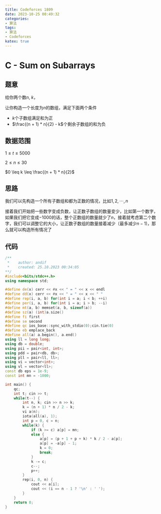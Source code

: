 ```yaml
---
title: Codeforces 1809
date: 2023-10-25 00:49:32
categories:
- 算法
tags: 
- 算法
- Codeforces
katex: true
---
```


# C - Sum on Subarrays

## 题意

给你两个数$n$, $k$，

让你构造一个长度为$n$的数组，满足下面两个条件

- $k$个子数组满足和为正
- $\frac{(n + 1) * n}{2} - k$个剩余子数组的和为负

## 数据范围

$1 \leq t \leq 5000$

$2 \leq n \leq 30$

$0 \leq k \leq \frac{(n + 1) * n}{2}$

## 思路

我们可以先构造一个所有子数组和都为正数的情况，比如$1, 2, \cdots, n$

接着我们开始把一些数字变成负数，让正数子数组的数量变少，比如第一个数字，如果我们把它变成$-1000$的话，整个正数组的数量就少了$n$，接着就考虑第二个数字，我们可以调整它的大小，让正数子数组的数量接着减少（最多减少$n - 1$)，那么就可以构造所有情况了

## 代码
```c++
/**
 *    author: andif
 *    created: 25.10.2023 00:34:05
**/
#include<bits/stdc++.h>
using namespace std;

#define de(x) cerr << #x << " = " << x << endl
#define dd(x) cerr << #x << " = " << x << " "
#define rep(i, a, b) for(int i = a; i < b; ++i)
#define per(i, a, b) for(int i = a; i > b; --i)
#define mt(a, b) memset(a, b, sizeof(a))
#define sz(a) (int)a.size()
#define fi first
#define se second
#define qc ios_base::sync_with_stdio(0);cin.tie(0)
#define eb emplace_back
#define all(a) a.begin(), a.end()
using ll = long long;
using db = double;
using pii = pair<int, int>;
using pdd = pair<db, db>;
using pll = pair<ll, ll>;
using vi = vector<int>;
using vl = vector<ll>;
const db eps = 1e-9;
const int mn = -1000;

int main() {
    qc;
    int t; cin >> t;
    while(t--) {
        int n, k; cin >> n >> k;
        k = (n + 1) * n / 2 - k;
        vi a(n);
        iota(all(a), 1);
        int p = 0, c = n;
        while(k) {
            if (k >= c) a[p] = mn;
            else {
                a[p] = (p + 1 + p + k) * k / 2 - a[p];
                a[p] = -a[p] - 1;
                k = 0;
                break;
            }
            k -= c;
            c--;
            p++;
        }
        rep(i, 0, n) {
            cout << a[i];
            cout << (i == n - 1 ? '\n' : ' ');
        }
    }
    return 0;
}
```
